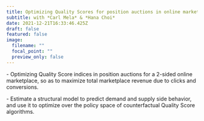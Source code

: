 ```yaml
---
title: Optimizing Quality Scores for position auctions in online marketplace
subtitle: with *Carl Mela* & *Hana Choi*
date: 2021-12-21T16:33:46.425Z
draft: false
featured: false
image:
  filename: ""
  focal_point: ""
  preview_only: false
---
```

\- Optimizing Quality Score indices in position auctions for a 2-sided online marketplace, so as to maximize total marketplace revenue due to clicks and conversions. 

\- Estimate a structural model to predict demand and supply side behavior, and use it to optimize over the policy space of counterfactual Quality Score algorithms.